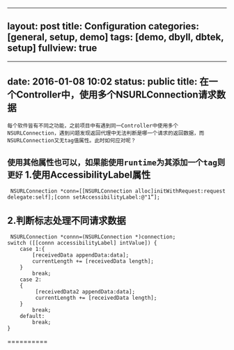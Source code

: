 
---
layout: post
title: Configuration
categories: [general, setup, demo]
tags: [demo, dbyll, dbtek, setup]
fullview: true
---
---
date: 2016-01-08 10:02
status: public
title: 在一个Controller中，使用多个NSURLConnection请求数据
---

    每个软件皆有不同之功能，之前项目中有遇到同一Controller中使用多个NSURLConnection，遇到问题发现返回代理中无法判断是哪一个请求的返回数据，而NSURLConnection又无tag值属性。此时如何应对呢？
`使用其他属性也可以，如果能使用runtime为其添加一个tag则更好`
**1.使用AccessibilityLabel属性**
---
     NSURLConnection *conn=[[NSURLConnection alloc]initWithRequest:request delegate:self];[conn setAccessibilityLabel:@"1”];
**2.判断标志处理不同请求数据**
---
     NSURLConnection *connn=(NSURLConnection *)connection;
    switch ([[connn accessibilityLabel] intValue]) {
        case 1:{
            [receivedData appendData:data];
            currentLength += [receivedData length];
        }
            break;
        case 2:
        {
             [receivedData2 appendData:data];
             currentLength += [receivedData length];
        }
            break;
        default:
            break;
    }
==========
